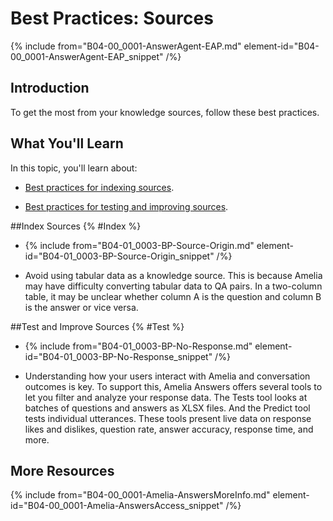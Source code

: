 # Best Practices: Sources

{% include from="B04-00_0001-AnswerAgent-EAP.md" element-id="B04-00_0001-AnswerAgent-EAP_snippet" /%}

## Introduction

To get the most from your knowledge sources, follow these best practices.

## What You'll Learn

In this topic, you'll learn about:

* [Best practices for indexing sources](#Index).

* [Best practices for testing and improving sources](#Test).

##Index Sources {% #Index %}

* {% include from="B04-01_0003-BP-Source-Origin.md" element-id="B04-01_0003-BP-Source-Origin_snippet" /%}

* Avoid using tabular data as a knowledge source. This is because Amelia may have difficulty converting tabular data to QA pairs. In a two-column table, it may be unclear whether column A is the question and column B is the answer or vice versa.

##Test and Improve Sources {% #Test %}

* {% include from="B04-01_0003-BP-No-Response.md" element-id="B04-01_0003-BP-No-Response_snippet" /%}

* Understanding how your users interact with Amelia and conversation outcomes is key. To support this, Amelia Answers offers several tools to let you filter and analyze your response data. The Tests tool looks at batches of questions and answers as XLSX files. And the Predict tool tests individual utterances. These tools present live data on response likes and dislikes, question rate, answer accuracy, response time, and more.

## More Resources

{% include from="B04-00_0001-Amelia-AnswersMoreInfo.md" element-id="B04-00_0001-Amelia-AnswersAccess_snippet" /%}

